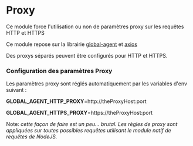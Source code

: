 # Proxy

Ce module force l'utilisation ou non de paramètres proxy sur les requêtes HTTP et HTTPS

Ce module repose sur la librairie [global-agent](https://www.npmjs.com/package/global-agent) et [axios](https://www.npmjs.com/package/axios)

Des proxys séparés peuvent être configurés pour HTTP et HTTPS.

### Configuration des paramètres Proxy 

Les paramètres proxy sont réglés automatiquement par les variables d'env suivant : 

**GLOBAL_AGENT_HTTP_PROXY**=http://theProxyHost:port

**GLOBAL_AGENT_HTTPS_PROXY**=https://theProxyHost:port

Note: _cette façon de faire est un peu... brutal. Les règles de proxy sont appliquées sur toutes possibles requêtes utilisant le module natif de requêtes de NodeJS._
